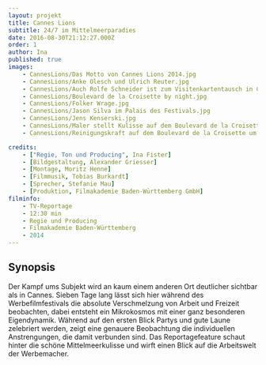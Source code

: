```yaml
---
layout: projekt
title: Cannes Lions
subtitle: 24/7 im Mittelmeerparadies
date: 2016-08-30T21:12:27.000Z
order: 1
author: Ina
published: true
images:
    - CannesLions/Das Motto von Cannes Lions 2014.jpg
    - CannesLions/Anke Olesch und Ulrich Reuter.jpg
    - CannesLions/Auch Rolfe Schneider ist zum Visitenkartentausch in Cannes angetreten.jpg
    - CannesLions/Boulevard de la Croisette by night.jpg
    - CannesLions/Folker Wrage.jpg
    - CannesLions/Jason Silva im Palais des Festivals.jpg
    - CannesLions/Jens Kenserski.jpg
    - CannesLions/Maler stellt Kulisse auf dem Boulevard de la Croisette wieder her.jpg
    - CannesLions/Reinigungskraft auf dem Boulevard de la Croisette um 8 Uhr morgens.jpg

credits:
    - ["Regie, Ton und Producing", Ina Fister]
    - [Bildgestaltung, Alexander Griesser]
    - [Montage, Moritz Henne]
    - [Filmmusik, Tobias Burkardt]
    - [Sprecher, Stefanie Mau]
    - [Produktion, Filmakademie Baden-Württemberg GmbH]
filminfo:
    - TV-Reportage
    - 12:30 min
    - Regie und Producing
    - Filmakademie Baden-Württemberg
    - 2014
---
```


## Synopsis
Der Kampf ums Subjekt wird an kaum einem anderen Ort deutlicher sichtbar als in Cannes. Sieben Tage lang lässt sich hier während des Werbefilmfestivals die absolute Verschmelzung von Arbeit und Freizeit beobachten, dabei entsteht ein Mikrokosmos mit einer ganz besonderen Eigendynamik. Während auf den ersten Blick Partys und gute Laune zelebriert werden, zeigt eine genauere Beobachtung die individuellen Anstrengungen, die damit verbunden sind. Das Reportagefeature schaut hinter die schöne Mittelmeerkulisse und wirft einen Blick auf die Arbeitswelt der Werbemacher.


